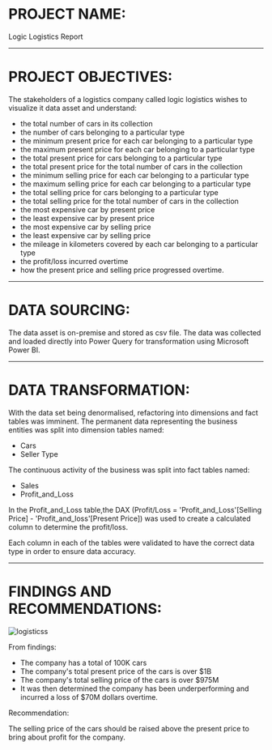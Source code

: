 # PROJECT NAME:

Logic Logistics Report

---

# PROJECT OBJECTIVES:

The stakeholders of a logistics company called logic logistics wishes to visualize it data asset and understand:

- the total number of cars in its collection
- the number of cars belonging to a particular type
- the minimum present price for each car belonging to a particular type
- the maximum present price for each car belonging to a particular type
- the total present price for cars belonging to a particular type
- the total present price for the total number of cars in the collection
- the minimum selling price for each car belonging to a particular type
- the maximum selling price for each car belonging to a particular type
- the total selling price for cars belonging to a particular type
- the total selling price for the total number of cars in the collection
- the most expensive car by present price
- the least expensive car by present price
- the most expensive car by selling price
- the least expensive car by selling price
- the mileage in kilometers covered by each car belonging to a particular type
- the profit/loss incurred overtime
- how the present price and selling price progressed overtime.

---

# DATA SOURCING:

The data asset is on-premise and stored as csv file.
The data was collected and loaded directly into Power Query for transformation using Microsoft Power BI.

---

# DATA TRANSFORMATION:

With the data set being denormalised, refactoring into dimensions and fact tables was imminent.
The permanent data representing the business entities was split into dimension tables named:
- Cars
- Seller Type

The continuous activity of the business was split into fact tables named:
- Sales
- Profit_and_Loss

In the Profit_and_Loss table,the DAX (Profit/Loss = 'Profit_and_Loss'[Selling Price] - 'Profit_and_loss'[Present Price]) was used to create a calculated column to determine the profit/loss.

Each column in each of the tables were validated to have the correct data type in order to ensure data accuracy.

---

# FINDINGS AND RECOMMENDATIONS:


![logisticss](https://user-images.githubusercontent.com/106287208/177889879-0e8a79a5-d0cd-4463-b79f-d1c3c770f111.jpg)


From findings:

- The company has a total of 100K cars
- The company's total present price of the cars is over $1B
- The company's total selling price of the cars is over $975M
- It was then determined the company has been underperforming and incurred a loss of $70M dollars overtime.

Recommendation:

The selling price of the cars should be raised above the present price to bring about profit for the company.

